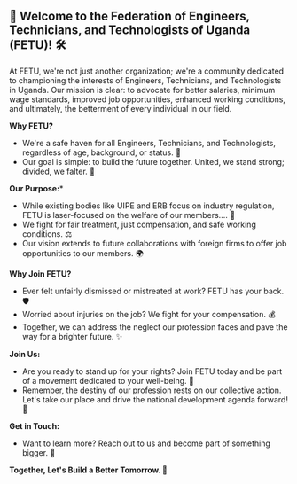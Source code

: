 ## 🚀 Welcome to the Federation of Engineers, Technicians, and Technologists of Uganda (FETU)! 🛠️

At FETU, we're not just another organization; we're a community dedicated to championing the interests of Engineers, Technicians, and Technologists in Uganda. Our mission is clear: to advocate for better salaries, minimum wage standards, improved job opportunities, enhanced working conditions, and ultimately, the betterment of every individual in our field.

**Why FETU?**
- We're a safe haven for all Engineers, Technicians, and Technologists, regardless of age, background, or status. 🤝
- Our goal is simple: to build the future together. United, we stand strong; divided, we falter. 💪

**Our Purpose:***
- While existing bodies like UIPE and ERB focus on industry regulation, FETU is laser-focused on the welfare of our members.... 🎯
- We fight for fair treatment, just compensation, and safe working conditions. ⚖️
- Our vision extends to future collaborations with foreign firms to offer job opportunities to our members. 🌍

**Why Join FETU?**
- Ever felt unfairly dismissed or mistreated at work? FETU has your back. 🛡️
- Worried about injuries on the job? We fight for your compensation. 💰
- Together, we can address the neglect our profession faces and pave the way for a brighter future. ✨

**Join Us:**
- Are you ready to stand up for your rights? Join FETU today and be part of a movement dedicated to your well-being. 🌟
- Remember, the destiny of our profession rests on our collective action. Let's take our place and drive the national development agenda forward! 🚀

**Get in Touch:**
- Want to learn more? Reach out to us and become part of something bigger. 📩

**Together, Let's Build a Better Tomorrow. 💪**

